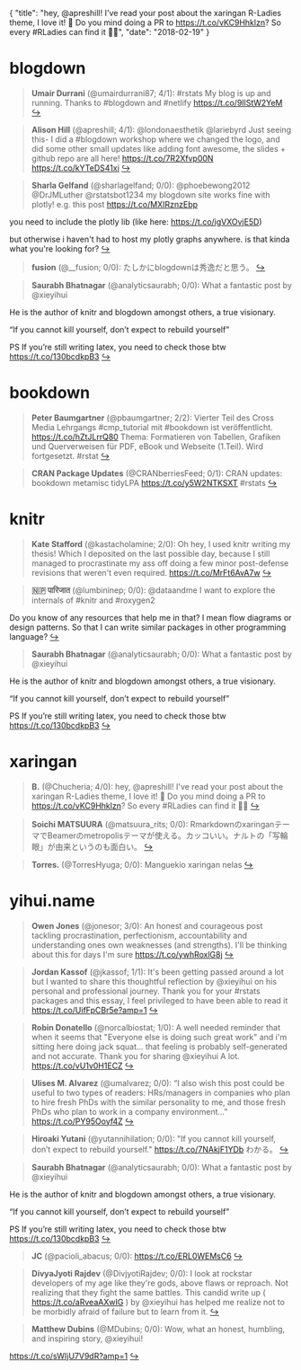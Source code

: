 {
  "title": "hey, @apreshill! I've read your post about the xaringan R-Ladies theme, I love it! 👏 Do you mind doing a PR to https://t.co/vKC9Hhklzn? So every #RLadies can find it 🕵️‍♀️",
  "date": "2018-02-19"
}

# blogdown

> **Umair Durrani** (@umairdurrani87; 4/1): #rstats My blog is up and running. Thanks to #blogdown and #netlify  https://t.co/9IlStW2YeM  [&#8618;](https://twitter.com/xieyihui/status/965268067759677440)

<!-- -->


> **Alison Hill** (@apreshill; 4/1): @londonaesthetik @lariebyrd Just seeing this- I did a #blogdown workshop where we changed the logo, and did some other small updates like adding font awesome, the slides + github repo are all here! https://t.co/7R2Xfvp00N https://t.co/kYTeDS41xi  [&#8618;](https://twitter.com/xieyihui/status/965065500244942849)

<!-- -->


> **Sharla Gelfand** (@sharlagelfand; 0/0): @phoebewong2012 @DrJMLuther @rstatsbot1234 my blogdown site works fine with plotly! e.g. this post https://t.co/MXIRznzEbp
>
you need to include the plotly lib (like here: https://t.co/igVXOvjE5D)
>
but otherwise i haven't had to host my plotly graphs anywhere. is that kinda what you're looking for?  [&#8618;](https://twitter.com/xieyihui/status/965287026688917504)

<!-- -->


> **fusion** (@__fusion; 0/0): たしかにblogdownは秀逸だと思う。  [&#8618;](https://twitter.com/xieyihui/status/965260413410557952)

<!-- -->


> **Saurabh Bhatnagar** (@analyticsaurabh; 0/0): What a fantastic post by @xieyihui 
>
He is the author of knitr and blogdown amongst others, a true visionary.
>
“If you cannot kill yourself, don’t expect to rebuild yourself”
>
PS If you’re still writing latex, you need to check those btw https://t.co/130bcdkpB3  [&#8618;](https://twitter.com/xieyihui/status/965066597110042625)

<!-- -->


# bookdown

> **Peter Baumgartner** (@pbaumgartner; 2/2): Vierter Teil des Cross Media Lehrgangs #cmp_tutorial mit #bookdown ist veröffentlicht. https://t.co/hZtJLrrQ80 Thema: Formatieren von Tabellen, Grafiken und Querverweisen für PDF, eBook und Webseite (1.Teil). Wird fortgesetzt. #rstat  [&#8618;](https://twitter.com/xieyihui/status/965309401132396544)

<!-- -->


> **CRAN Package Updates** (@CRANberriesFeed; 0/1): CRAN updates: bookdown metamisc tidyLPA https://t.co/y5W2NTKSXT #rstats  [&#8618;](https://twitter.com/xieyihui/status/965270234268651522)

<!-- -->


# knitr

> **Kate Stafford** (@kastacholamine; 2/0): Oh hey, I used knitr writing my thesis! Which I deposited on the last possible day, because I still managed to procrastinate my ass off doing a few minor post-defense revisions that weren't even required. https://t.co/MrFt6AvA7w  [&#8618;](https://twitter.com/xieyihui/status/965042366871580672)

<!-- -->


> **🇳🇵 पारिजात** (@lumbininep; 0/0): @dataandme I want to explore the internals of #knitr and #roxygen2 
>
Do you know of any resources that help me in that? I mean flow diagrams or design patterns. 
So that I can write similar packages in other programming language?  [&#8618;](https://twitter.com/xieyihui/status/965194615828729861)

<!-- -->


> **Saurabh Bhatnagar** (@analyticsaurabh; 0/0): What a fantastic post by @xieyihui 
>
He is the author of knitr and blogdown amongst others, a true visionary.
>
“If you cannot kill yourself, don’t expect to rebuild yourself”
>
PS If you’re still writing latex, you need to check those btw https://t.co/130bcdkpB3  [&#8618;](https://twitter.com/xieyihui/status/965066597110042625)

<!-- -->


# xaringan

> **B.** (@Chucheria; 4/0): hey, @apreshill! I've read your post about the xaringan R-Ladies theme, I love it! 👏 Do you mind doing a PR to https://t.co/vKC9Hhklzn? So every #RLadies  can find it 🕵️‍♀️  [&#8618;](https://twitter.com/xieyihui/status/965280434136473607)

<!-- -->


> **Soichi MATSUURA** (@matsuura_rits; 0/0): RmarkdownのxaringanテーマでBeamerのmetropolisテーマが使える。カッコいい。ナルトの「写輪眼」が由来というのも面白い。  [&#8618;](https://twitter.com/xieyihui/status/965391943134994432)

<!-- -->


> **Torres.** (@TorresHyuga; 0/0): Manguekio xaringan nelas  [&#8618;](https://twitter.com/xieyihui/status/965263401185366016)

<!-- -->


# yihui.name

> **Owen Jones** (@jonesor; 3/0): An honest and courageous post tackling procrastination, perfectionism, accountability and understanding ones own weaknesses (and strengths). I'll be thinking about this for days I'm sure  https://t.co/ywhRoxlG8j  [&#8618;](https://twitter.com/xieyihui/status/965182196775575554)

<!-- -->


> **Jordan Kassof** (@jkassof; 1/1): It's been getting passed around a lot but I wanted to share this thoughtful reflection by @xieyihui on his personal and professional journey. Thank you for your #rstats packages and this essay, I feel privileged to have been able to read it https://t.co/UifFpCBr5e?amp=1  [&#8618;](https://twitter.com/xieyihui/status/965272566951763979)

<!-- -->


> **Robin Donatello** (@norcalbiostat; 1/0): A well needed reminder that when it seems that "Everyone else is doing such great work" and i'm sitting here doing jack squat... that feeling is probably self-generated and not accurate. 
Thank you for sharing @xieyihui A lot. https://t.co/vU1v0H1ECZ  [&#8618;](https://twitter.com/xieyihui/status/965107056167366656)

<!-- -->


> **Ulises M. Alvarez** (@umalvarez; 0/0): “I also wish this post could be useful to two types of readers: HRs/managers in companies who plan to hire fresh PhDs with the similar personality to me, and those fresh PhDs who plan to work in a company environment...” https://t.co/PY95Ooyf4Z  [&#8618;](https://twitter.com/xieyihui/status/965221033560207360)

<!-- -->


> **Hiroaki Yutani** (@yutannihilation; 0/0): "If you cannot kill yourself, don’t expect to rebuild yourself." https://t.co/7NAkjF1YDb わかる。  [&#8618;](https://twitter.com/xieyihui/status/965101124536623104)

<!-- -->


> **Saurabh Bhatnagar** (@analyticsaurabh; 0/0): What a fantastic post by @xieyihui 
>
He is the author of knitr and blogdown amongst others, a true visionary.
>
“If you cannot kill yourself, don’t expect to rebuild yourself”
>
PS If you’re still writing latex, you need to check those btw https://t.co/130bcdkpB3  [&#8618;](https://twitter.com/xieyihui/status/965066597110042625)

<!-- -->


> **JC** (@pacioli_abacus; 0/0): https://t.co/ERL0WEMsC6  [&#8618;](https://twitter.com/xieyihui/status/965044700456669184)

<!-- -->


> **DivyaJyoti Rajdev** (@DivjyotiRajdev; 0/0): I look at rockstar developers of my age like they're gods, above flaws or reproach. Not realizing that they fight the same battles. This candid write up ( https://t.co/aRveaAXwIG ) by @xieyihui has helped me realize not to be morbidly afraid of failure but to learn from it.  [&#8618;](https://twitter.com/xieyihui/status/965041774711382017)

<!-- -->


> **Matthew Dubins** (@MDubins; 0/0): Wow, what an honest, humbling, and inspiring story, @xieyihui!  
>
https://t.co/sWIjU7V9dR?amp=1  [&#8618;](https://twitter.com/xieyihui/status/965033380546048007)

<!-- -->


